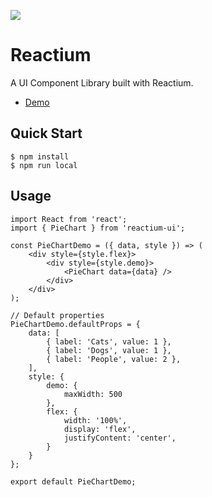 ![](https://image.ibb.co/ee2WaG/atomic_reactor.png)

# Reactium

A UI Component Library built with Reactium.

-   [Demo](https://ui.reactium.io)

## Quick Start

```
$ npm install
$ npm run local
```

## Usage

```
import React from 'react';
import { PieChart } from 'reactium-ui';

const PieChartDemo = ({ data, style }) => (
    <div style={style.flex}>
        <div style={style.demo}>
            <PieChart data={data} />
        </div>
    </div>
);

// Default properties
PieChartDemo.defaultProps = {
    data: [
        { label: 'Cats', value: 1 },
        { label: 'Dogs', value: 1 },
        { label: 'People', value: 2 },
    ],
    style: {
        demo: {
            maxWidth: 500
        },
        flex: {
            width: '100%',
            display: 'flex',
            justifyContent: 'center',
        }
    }
};

export default PieChartDemo;

```
